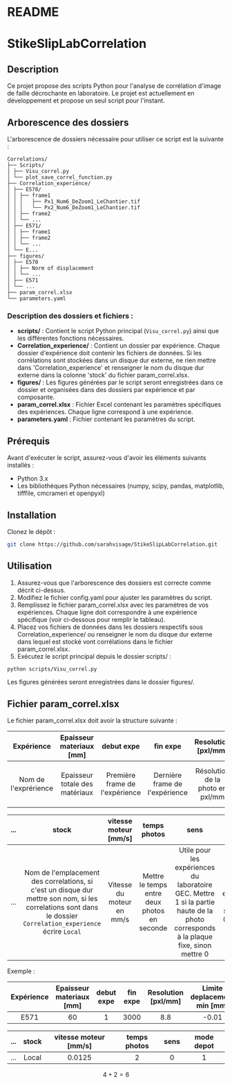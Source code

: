 # README

# StikeSlipLabCorrelation

## Description

Ce projet propose des scripts Python pour l'analyse de corrélation d'image de faille décrochante en laboratoire. Le projet est actuellement en développement et propose un seul script pour l'instant.

## Arborescence des dossiers

L'arborescence de dossiers nécessaire pour utiliser ce script est la suivante :

```
Correlations/
├── Scripts/
│ ├── Visu_correl.py
│ └── plot_save_correl_function.py
├── Correlation_experience/
│ ├── E570/
│ │ ├── frame1
│ │ │	├── Px1_Num6_DeZoom1_LeChantier.tif
│ │ │	└── Px2_Num6_DeZoom1_LeChantier.tif
│ │ ├── frame2
│ │ └── ...
│ ├── E571/
│ │ ├── frame1
│ │ ├── frame2
│ │ └── ...
│ └── E...
├── figures/
│ ├── E570
│ │ ├── Norm of displacement
│ │ └── ...
│ ├── E571
│ └── ...
├── param_correl.xlsx
└── parameters.yaml

```

### Description des dossiers et fichiers :

- **scripts/** : Contient le script Python principal (`Visu_correl.py`) ainsi que les différentes fonctions nécessaires.
- **Correlation_experience/** : Contient un dossier par expérience. Chaque dossier d'expérience doit contenir les fichiers de données. Si les corrélations sont stockées dans un disque dur externe, ne rien mettre dans 'Correlation_experience' et renseigner le nom du disque dur externe dans la colonne 'stock' du fichier param_correl.xlsx.
- **figures/** : Les figures générées par le script seront enregistrées dans ce dossier et organisées dans des dossiers par expérience et par composante.
- **param_correl.xlsx** : Fichier Excel contenant les paramètres spécifiques des expériences. Chaque ligne correspond à une expérience.
- **parameters.yaml** : Fichier contenant les paramètres du script.

## Prérequis

Avant d'exécuter le script, assurez-vous d'avoir les éléments suivants installés :

- Python 3.x
- Les bibliothèques Python nécessaires (numpy, scipy, pandas, matplotlib, tifffile, cmcrameri et openpyxl)

## Installation
Clonez le dépôt :

```bash
git clone https://github.com/sarahvisage/StikeSlipLabCorrelation.git
```

## Utilisation

1. Assurez-vous que l'arborescence des dossiers est correcte comme décrit ci-dessus.
2. Modifiez le fichier config.yaml pour ajuster les paramètres du script.
3. Remplissez le fichier param_correl.xlsx avec les paramètres de vos expériences. Chaque ligne doit correspondre à une expérience spécifique (voir ci-dessous pour remplir le tableau).
4. Placez vos fichiers de données dans les dossiers respectifs sous Correlation_experience/ ou renseigner le nom du disque dur externe dans lequel est stocké vont corrélations dans le fichier param_correl.xlsx. 
5. Exécutez le script principal depuis le dossier scripts/ :

```bash
python scripts/Visu_correl.py
```
Les figures générées seront enregistrées dans le dossier figures/.

## Fichier param_correl.xlsx
Le fichier param_correl.xlsx doit avoir la structure suivante :

| Expérience | Epaisseur materiaux [mm] | debut expe | fin expe | Resolution [pxl/mm] | Limite deplacement min [mm] | Limite deplacement max [mm] | ... 
|:--:|:--:|:--:|:--:|:--:|:--:|:--:|:--
| Nom de l'exprérience | Epaisseur totale des matériaux | Première frame de l'expérience | Dernière frame de l'expérience | Résolution de la photo en pxl/mm | Limite minimale de la colorbar pour le déplacement | Limite maximale de la colorbar pour le déplacement | ...

| ... | stock | vitesse moteur [mm/s] | temps photos | sens | mode depot  
|------------|:------------:|:------------:|:-----:|:-----:|:-----:
| ... | Nom de l'emplacement des correlations, si c'est un disque dur mettre son nom, si les correlations sont dans le dossier `Correlation_experience` écrire `Local` | Vitesse du moteur en mm/s | Mettre le temps entre deux photos en seconde | Utile pour les expériences du laboratoire GEC. Mettre 1 si la partie haute de la photo corresponds à la plaque fixe, sinon mettre 0| Mettre 1 pour les expériences utilisant la semeuse et 0 pour celle sans 

Exemple :

| Expérience | Epaisseur materiaux [mm] | debut expe | fin expe | Resolution [pxl/mm] | Limite deplacement min [mm]| Limite deplacement max [mm]| ... 
|:--:|:--:|:--:|:--:|:--:|:--:|:--:|:--
| E571 | 60 | 1 | 3000 | 8.8 | -0.01 | 0.08 | ...

| ... | stock | vitesse moteur [mm/s] | temps photos | sens | mode depot  
|------------|:------------:|:------------:|:-----:|:-----:|:-----:
| ... | Local | 0.0125 | 2 | 0 | 1  


$$
4+2=6
$$



